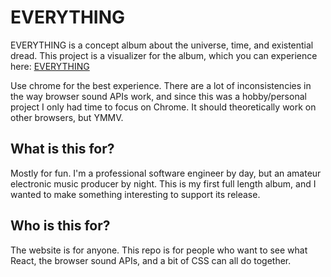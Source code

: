 # EVERYTHING

EVERYTHING is a concept album about the universe, time, and existential dread. This project is a visualizer
for the album, which you can experience here: [EVERYTHING](https://everything.voidechomusic.com)

Use chrome for the best experience. There are a lot of inconsistencies in the way browser sound APIs work, and since this was a hobby/personal project
I only had time to focus on Chrome. It should theoretically work on other browsers, but YMMV.

## What is this for?

Mostly for fun. I'm a professional software engineer by day, but an amateur electronic music producer by night. This is my first full length album,
and I wanted to make something interesting to support its release.

## Who is this for?

The website is for anyone. This repo is for people who want to see what React, the browser sound APIs, and a bit of CSS can all do together.
